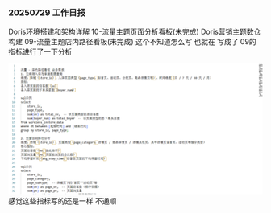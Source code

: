 ### 20250729 工作日报

Doris环境搭建和架构详解 10-流量主题页面分析看板(未完成)
Doris营销主题数仓构建 09-流量主题店内路径看板(未完成)
这个不知道怎么写 也就在 写成了 09的指标进行了一下分析

![img.png](img/imgs8/img.png)
感觉这些指标写的还是一样 不通顺


